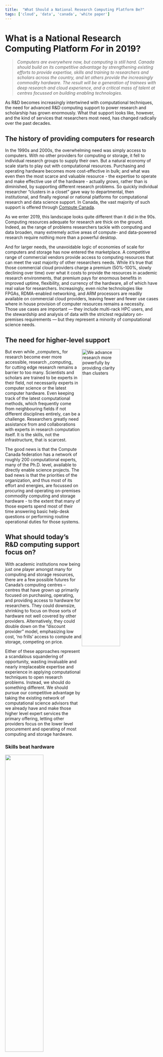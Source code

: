 ```yaml
---
title:  "What Should a National Research Computing Platform Be?"
tags: ['cloud', 'data', 'canada', 'white paper']
---
```


# What is a National Research Computing Platform _For_ in 2019?

> _Computers are everywhere now, but computing is still hard.  Canada
> should build on its competitive advantage by
> strengthening existing efforts to provide
> expertise, skills and training to researchers and
> scholars across the country, and let others provide the increasingly
> commodity hardware.  The result will be a generation of trainees
> with deep research and cloud experience, and a critical mass of
> talent at centres focussed on building enabling technologies._

As R&D becomes increasingly intertwined with computational techniques,
the need for advanced R&D computing support to power research and
scholarship has grown enormously.  What that support looks like,
however, and the kind of services that researchers most need, has
changed radically over the past decades.

## The history of providing computers for research

In the 1990s and 2000s, the overwhelming need was simply access to
computers.  With no other providers for computing or storage, it
fell to individual research groups to supply their own.  But a
natural economy of scale starts to play out with computational
resources.  Purchasing and operating hardware becomes more
cost-effective in bulk; and what was even then the most scarce and
valuable resource - the expertise to operate and make effective use
of the hardware - actually _grows_, rather than is diminished, by
supporting different research problems.  So quickly individual
researcher &ldquo;clusters in a closet&rdquo; gave way to departmental, then
institutional, and finally regional or national platforms for
computational research and data science support.  In Canada, the
vast majority of such support is offered through [Compute
Canada](https://www.computecanada.ca).

As we enter 2019, this landscape looks quite different than it did
in the 90s.  Computing resources adequate for research are thick
on the ground.  Indeed, as the range of problems researchers tackle
with computing and data broaden, many extremely active areas of
compute- and data-powered research require nothing more than a
powerful desktop.

And for larger needs, the unavoidable logic of economies of scale
for computers and storage has now entered the marketplace.  A
competitive range of commercial vendors provide access to
computing resources that can meet the vast majority of other
researchers needs.  While it’s true that those commercial cloud
providers charge a premium (50%-100%, slowly declining over time)
over what it costs to provide the resources in academic research
environments, that premium pays for enormous benefits in improved
uptime, flexibility, and currency of the hardware, all of which
have real value for researchers.  Increasingly, even niche technologies
like FPGAs, RDMA-enabled networking, and ARM processors are readily
available on commercial cloud providers, leaving fewer and fewer
use cases where in house provision of computer resources remains a
necessity.  Those use cases are important — they include 
multi-rack HPC users, and the stewardship and analysis
of data with the strictest regulatory on-premises requirements —
but they represent a minority of computational science needs.

## The need for higher-level support

<img style="float: right; width: 50%" src="/assets/what_is_ardc_for/shutterstock_clarity.jpg" alt="We advance research more powerfully by providing clarity than clusters" />
But even while _computers_ for research become ever more accessible,
research _computing_ &nbsp; for cutting edge research remains a barrier to too many.  Scientists and scholars are trained to be experts in
their field, not necessarily experts in computer science or the
latest computer hardware.  Even keeping track of the latest
computational methods, which frequently come from neighbouring
fields if not different disciplines entirely, can be a challenge.
Researchers greatly need assistance from and collaborations with
experts in research computation itself.  It is the skills, not the
infrastructure, that is scarcest.

The good news is that the Compute Canada federation has a network
of roughly 200 computational experts, many of the Ph.D. level,
available to directly enable science projects.  The bad news is that
the priorities of the organization, and thus most of its effort and
energies, are focussed on procuring and operating on-premises commodity
computing and storage hardware - to the extent that many of those
experts spend most of their time answering basic help-desk
questions or performing routine operational duties for those systems.

## What should today’s R&D computing support focus on?

With academic institutions now being just one player amongst
many for computing and storage resources, there are a few possible
futures for Canada’s computing centres &ndash; centres that have 
grown up primarily
focused on purchasing, operating, and providing access to hardware 
for researchers.  They could downsize, shrinking to focus on those
sorts of hardware not well covered by other providers.  Alternatively,
they could double down on the &ldquo;discount provider&rdquo; model,
emphasizing low cost, &lsquo;no frills&rsquo; access to compute and
storage, competing on price.

Either of these approaches represent a scandalous squandering of
opportunity, wasting invaluable and nearly irreplaceable expertise
and experience in applying computational techniques to open research
problems.   Instead, we should do something different.  We should
pursue our competitive advantage by taking the existing network of
computational science advisors that we already have and make those
higher level expert services the primary offering, letting other
providers focus on the lower level procurement and operating of
most computing and storage hardware.

### Skills beat hardware

<img style="float: right; width: 50%" src="/assets/what_is_ardc_for/pixabay_mechanics-3310067.png" />

The goal of a research computing support platform is to enable
research, and to help develop the next generation of research talent.
Knowledge transfer and skills development are by far the most
valuable work that a computing team can to to meet those goals -
because skills have longest lasting impact, because it addresses 
real needs in Canada’s R&D ecosystem, and simply because no one 
else can do it at scale.

First, deep training with research methods pay
long-lasting dividends. Even in a rapidly changing fields like data 
and computational science, skills and experience don't depreciate the
way computing hardware does.  New methods come, but old methods don't
really go; and fluency in the previous generation of methods makes
learning &ndash; or even creating &ndash; those newer methods easier.

And it's actually even better than that, because not only do the
skills that come from that research experience and training remain
useful in their field for long periods from time, they transfer
to other disiplines extremely well.  Methods for solving equations,
or pulling information out of data, have strong relationships with
each other and can often be applied with modest modifications to 
problems well outside the fields in which they were first developed.
These broad areas of effort - Data Science, Informatics, 
Simulation Science, and the Data Engineering or cloud computing
tools needed for them - are enabling research technologies which 
can empower research in many fields.  And there lies the second
reason for the importance of the skills devevelopment; these
research-enabling technolgies are areas in which Canada
currently lags.  A recent report on the 
[State of Science and Technology and Industrial R&D](http://new-report.scienceadvice.ca/assets/report/Competing_in_a_Global_Innovation_Economy_FullReport_EN.pdf) specifically calls out &ldquo;enabling technologies &rdquo;
as a current area of weakness for Canada which is holding high
impact research in other areas back.  Focussing on such highly
transferrable skills and talent development in our research computing
platform would help build a critical mass of such expertise both
in the research computing centres themselves and in the community as
a whole.

Finally, there just aren’t other options for providing high-level
data and computational science collaboration and training to Canada’s
scholars and researchers consistently and across disciplines.  We in the
research community know that availability of a collaborator with
complementary interests and skills can make the difference between
a research project happening or not.  Unlike access to commodity
computing hardware, the skills involved in making sure researchers
have access to the best methods for their research, and in training
emerging research talent in the computational side of their discipline,
are very much not commodity skills, and cannot be purchased or rented
from somewhere else.

### The cloud premium is a price worth paying

<img style="float: right; width: 50%;" src="/assets/what_is_ardc_for/pixabay_cloud-computing-2001090.jpg" />

The benefits of further efforts in skills development and training
are fairly clear, and this alone would justify redirecting some
effort from hardware to research services, and using comercial 
cloud providers to fill the gap. But having substantial commercial
cloud resources available for researchers is worthwhile on its own merits.

Firstly, cloud provides more flexibility for rapidly changing research.
The resource mix can be much broader and change much more rapidly
than traditional procurement cycles would allow; what’s more, those
changes can be in response to demonstrated researcher needs, rather
than making predictions and assumptions about the next five years
based on existing research users.  Like owning systems, dynamically
taking advantage of this flexibility requires top operational staff.
And the uptime availability and hardware currency of these resources
will generally be significantly better than what can be provided in
house.

Secondly, trainees and staff benefit from gaining extremely relevant 
commercial cloud expertise.  This goes back to skills development
a bit, but in this case it's the system tools &ndash; the experience
working with commercial cloud services and building data systems 
solutions using them &ndash; that are valuable in and of themselves,
and will be attractive skills to have in whatever career they
move on to.

Finally, commercial engagement can proceed much more smoothly, and
be more attractive from the point of view of the commercial partner,
when the collaboration happens in the commercial cloud. The success
of efforts like [Uber Cloud](https://www.theubercloud.com) provides
some validation of this.  Most companies that would participate in such
engagement either already have or are planning commercial cloud projects,
and are likely more comfortable with such offerings that using 
academic systems.

## How to proceed

Making significant changes to priorities and indeed how we 
provision basic services can seem daunting.  It may not seem clear
how to get there from here, but there are some basic approaches
and guidelines that can help.

**No need to do it all at once**
: This is a change that can and should be made incrementally.  A 
team can be quite straightforwardly trained at a new,
small, &ldquo;national site&rdquo; to provide access to a slowly
growing range of cloud resources.  This can start as a modestly
scaled pilot, expanding in response to researcher needs.

**Make the hardware you own really count by advancing the mission**
: Many hardware needs are readily outsourceable, whether to commerical
entities or by &ldquo;buying in&rdquo; with other academic R&D 
computing partners.  However, some resources will likely stay in-house.
The way to choose is to ensure that every decision to own
rapidly-depreciating, expensive-to-operate equipment directly
supports the mission of excellent research support and research skills
development.  In-house equipment should be significantly better
at that mission than what can be procured from elsewhere.  That
may mean making cutting-edge infrastructure that is
in itself publication worthy, or buying still-prototype 
experimental systems to evaluate, and to build and share expertise
on.

**Use the right tools for the job**
: Helpdesk requests and fixing software bugs both
are short-term tasks that benefit from a &ldquo;ticket tracking&rdquo;
approach; an issue is identified, someone fixes it and 
&ldquo;closes&rdquo; the ticket, and the faster the ticket is closed,
the better the service was.  That isn't the right way to think about
higher-level services like collaborations and knowledge transfer,
and using tools for one to manage interactions like the other distorts
both the tool and the interactions.  Consulting firms use case
managment software, not ticket trackers, to manage engagements,
and use the effectiveness of the collaboration rather than the duration
of the engagement to judge success.  Since interactions with the
researchers are vitally important to the success of the mission,
the best available case management software (and helpdesk software where
appropriate) should be used.

**Make the expertise really count by building a unified national team**
: Once the right tools are in place, other lessons can be learned
from successful consultancies.  The most successful collaborations
will combine staff from across the country with the appropriate 
expertise, and staff that are local to the researcher.  To achieve
that, the computational experts across the country must be able
to find each other, self-assemble into teams as needed, and collaborate
seamlessly.  While the technical infratructure for this exists,
the organizational incentives are still for staff at a site to support 
primarily &ldquo;their&rdquo; researchers.  Such siloing is completely
counter to supporting national research.

## Summary

<img style="float: right; width: 50%" src="/assets/what_is_ardc_for/shutterstock_collaboration.jpg" />

The goal of a research computing support platform - any research
support resource, really - is to enable research, and to help develop
the next generation of research talent.  With that primary mission
in mind, the reasons for focussing the time and effort of computational
science experts on collaboration and skills development rather than
operating commodity hardware could not be clearer:

* Collaboration across disciplines - domain science and computational/data expertise - enables better Canadian research;
* Computational and data skills maintain their value, while hardware rapidly depreciates; and
* Building a critical mass of expertise and talent focussed on emerging data science and computational methods will strengthen Canadian competitiveness not just in research but in innovation.

There are costs to this approach; it will cost somewhat more to
have someone else run much of that hardware.  But even those costs
have upsides:

* Cloud provides more flexibility for rapidly changing research; capability mixes and system configurations can be changed much faster than hardware procurement cycles;
* Commercial cloud infrastructure provides much better uptime and currency for researchers; 
* Both the computational experts and the research trainees benefit from gaining extremely relevant cloud expertise that will benefit them in any future career; and
* Industrial engagement will be much more straightforward around 
commercial cloud providers than academic infrastructure.

The prospect of moving to such a different service model may seem
daunting, but it needn’t be:

* Move one step at a time, with a new, small, “national site” being a collection of cloud resources;
* Not all hardware can be outsourced; make what you do retain an ownership stake in count by having it be best-in-class, enable experimentation and development of new approaches, or otherwise having owning it rather than renting it _directly_ advance the mission; 
* Choose the best possible tools for staff/researcher interactions; and
* Build the best possible computational science team by having them collaborate internally, as well, and ensuring researchers and trainees get the most relevant help and collaboration possible.

These changes will not be easy; they will require participation from
funders, staff, researchers, and all stakeholders.  But the research
computing world of today is not that of the 1990s, and how we support
computational research should tage advantage of that.

Images courtesy of [shutterstock](https://www.shutterstock.com/home) and [pixabay](https://pixabay.com), used under license
